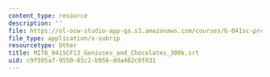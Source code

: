 ```yaml
---
content_type: resource
description: ''
file: https://ol-ocw-studio-app-qa.s3.amazonaws.com/courses/6-041sc-probabilistic-systems-analysis-and-applied-probability-fall-2013/c9f505a7955085c2b956dda402c0f031_MIT6_041SCF13_Geniuses_and_Chocolates_300k.srt
file_type: application/x-subrip
resourcetype: Other
title: MIT6_041SCF13_Geniuses_and_Chocolates_300k.srt
uid: c9f505a7-9550-85c2-b956-dda402c0f031
---
```

